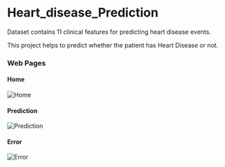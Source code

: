 # Heart_disease_Prediction

Dataset contains 11 clinical features for predicting heart disease events.

This project helps to predict whether the patient has Heart Disease or not.

### Web Pages

#### Home
![Home](https://user-images.githubusercontent.com/92261235/227929377-3a0ff9af-2033-4f71-929d-8087e3f802e3.PNG)

#### Prediction

![Prediction](https://user-images.githubusercontent.com/92261235/227929560-e29157ba-68a5-4a78-ab21-5627f7bfb362.PNG)

#### Error

![Error](https://user-images.githubusercontent.com/92261235/227929687-fe1a299c-8e32-4951-bdc9-9848271140da.PNG)
